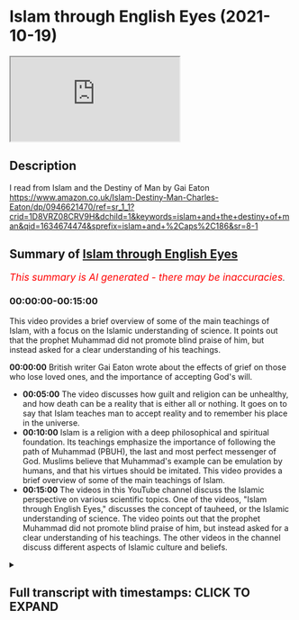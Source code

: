 # Islam through English Eyes (2021-10-19)

<iframe loading='lazy' allow='autoplay' src='https://www.youtube.com/embed/LzlnZvWcHEs'></iframe>

## Description

I read from Islam and the Destiny of Man by Gai Eaton https://www.amazon.co.uk/Islam-Destiny-Man-Charles-Eaton/dp/0946621470/ref=sr_1_1?crid=1D8VRZ08CRV9H&dchild=1&keywords=islam+and+the+destiny+of+man&qid=1634674474&sprefix=islam+and+%2Caps%2C186&sr=8-1

## Summary of [Islam through English Eyes](https://www.youtube.com/watch?v=LzlnZvWcHEs)


*<span style="color:red; font-size:125%">This summary is AI generated - there may be inaccuracies</span>. [](/)*

### <a onclick="modifyYTiframeseektime('0')">00:00:00-00:15:00</a>

This video provides a brief overview of some of the main teachings of Islam, with a focus on the Islamic understanding of science. It points out that the prophet Muhammad did not promote blind praise of him, but instead asked for a clear understanding of his teachings.

**<a onclick="modifyYTiframeseektime('0')">00:00:00</a>** British writer Gai Eaton wrote about the effects of grief on those who lose loved ones, and the importance of accepting God's will.
* **<a onclick="modifyYTiframeseektime('300')">00:05:00</a>** The video discusses how guilt and religion can be unhealthy, and how death can be a reality that is either all or nothing. It goes on to say that Islam teaches man to accept reality and to remember his place in the universe.
* **<a onclick="modifyYTiframeseektime('600')">00:10:00</a>** Islam is a religion with a deep philosophical and spiritual foundation. Its teachings emphasize the importance of following the path of Muhammad (PBUH), the last and most perfect messenger of God. Muslims believe that Muhammad's example can be emulation by humans, and that his virtues should be imitated. This video provides a brief overview of some of the main teachings of Islam.
* **<a onclick="modifyYTiframeseektime('900')">00:15:00</a>** The videos in this YouTube channel discuss the Islamic perspective on various scientific topics. One of the videos, "Islam through English Eyes," discusses the concept of tauheed, or the Islamic understanding of science. The video points out that the prophet Muhammad did not promote blind praise of him, but instead asked for a clear understanding of his teachings. The other videos in the channel discuss different aspects of Islamic culture and beliefs.

<details><summary><h2>Full transcript with timestamps: CLICK TO EXPAND</h2></summary>

<a onclick="modifyYTiframeseektime('6')">0:00:06</a> I just wanted to share with you some 
gems from a British writer Gai Eaton    
<a onclick="modifyYTiframeseektime('10')">0:00:10</a> who died in 2010. He was a convert to islam and 
he had been a muslim for over 50 years when he    
<a onclick="modifyYTiframeseektime('18')">0:00:18</a> sadly passed away he was also an historian wrote 
many books and a popular speaker and he worked    
<a onclick="modifyYTiframeseektime('25')">0:00:25</a> also at regents park mosque in 
london for many years as well    
<a onclick="modifyYTiframeseektime('29')">0:00:29</a> and i want to quote some of these absolute gems 
uh from some of his books uh one of my favorite    
<a onclick="modifyYTiframeseektime('36')">0:00:36</a> books actually is a book he wrote called Islam 
and the Destiny of Man and in there he wrote    
<a onclick="modifyYTiframeseektime('42')">0:00:42</a> the modern westerner persuaded that he has a 
right to think for himself and imagining that he    
<a onclick="modifyYTiframeseektime('49')">0:00:49</a> exercises this right is unwilling to acknowledge 
that his every thought has been shaped by cultural    
<a onclick="modifyYTiframeseektime('56')">0:00:56</a> and historical influences and that his opinions 
fit like pieces of a jigsaw puzzle into a pattern    
<a onclick="modifyYTiframeseektime('64')">0:01:04</a> which has nothing random about it that's an 
amazing quote i mean he's saying that we all like    
<a onclick="modifyYTiframeseektime('70')">0:01:10</a> in the west like to think uh for ourselves and 
uh and that we do that and we exercise this right    
<a onclick="modifyYTiframeseektime('75')">0:01:15</a> and in fact but in fact we end up thinking 
pretty much the same on most issues i mean of    
<a onclick="modifyYTiframeseektime('81')">0:01:21</a> the day whether it be politically correct issues 
or other issues so in fact it's a bit of a myth    
<a onclick="modifyYTiframeseektime('87')">0:01:27</a> that we all do think for ourselves we all think 
within the box rather than outside of it usually    
<a onclick="modifyYTiframeseektime('92')">0:01:32</a> in another quote from the same book he wrote about 
the agnostic very profound insight the agnostic    
<a onclick="modifyYTiframeseektime('99')">0:01:39</a> has a very curious notion of religion he is 
convinced that a man who says i believe in god    
<a onclick="modifyYTiframeseektime('106')">0:01:46</a> should at once become perfect if this does not 
happen then the believer must be a fraud and a    
<a onclick="modifyYTiframeseektime('113')">0:01:53</a> hypocrite he thinks that adherence to a religion 
is the end of the road whereas it is in fact only    
<a onclick="modifyYTiframeseektime('121')">0:02:01</a> the beginning of a very long and sometimes very 
rough road he looks for consistency in religious    
<a onclick="modifyYTiframeseektime('129')">0:02:09</a> people however aware he may be of inconsistencies 
in himself very true very true and this next quote    
<a onclick="modifyYTiframeseektime('138')">0:02:18</a> from the same book is such a beautiful couple of 
sentences that really it's just stunning i want    
<a onclick="modifyYTiframeseektime('143')">0:02:23</a> to share this with you people are not always what 
they say they are or even what they think they are    
<a onclick="modifyYTiframeseektime('153')">0:02:33</a> but there is one who sees us objectively 
and have and we have reason to be thankful    
<a onclick="modifyYTiframeseektime('160')">0:02:40</a> that he is called the merciful the compassionate 
the forgiving that's a beautiful quote    
<a onclick="modifyYTiframeseektime('168')">0:02:48</a> and the next one i must say made me feel rather 
awkward and uneasy when i read it he wrote in    
<a onclick="modifyYTiframeseektime('175')">0:02:55</a> the same book a man might spend a lifetime reading 
spiritual books and studying the writings of the    
<a onclick="modifyYTiframeseektime('182')">0:03:02</a> great mystics he might feel that he has penetrated 
the secrets of the heavens and the earth    
<a onclick="modifyYTiframeseektime('188')">0:03:08</a> but unless this knowledge was incorporated into 
his very nature and transformed him it was sterile    
<a onclick="modifyYTiframeseektime('198')">0:03:18</a> i began to suspect that a simple man of faith 
praying to god with little understanding but    
<a onclick="modifyYTiframeseektime('205')">0:03:25</a> with a full heart might be worth more than the 
most learned student of the spiritual sciences    
<a onclick="modifyYTiframeseektime('214')">0:03:34</a> wow painful very true very true and here's a 
quote from another of his books king of the castle    
<a onclick="modifyYTiframeseektime('222')">0:03:42</a> choice and responsibility in the modern 
world where he wrote men who scorn the idea    
<a onclick="modifyYTiframeseektime('230')">0:03:50</a> of submission to the divine will are outraged 
by the notion of a god who requires submission    
<a onclick="modifyYTiframeseektime('238')">0:03:58</a> are among the first to demand 
total submission to the process    
<a onclick="modifyYTiframeseektime('242')">0:04:02</a> in which we are involved and seem to attach a kind 
of moral imperative to willing participation in it    
<a onclick="modifyYTiframeseektime('251')">0:04:11</a> any other attitude so they say is reactionary or 
escapist or anti-social perhaps after all they    
<a onclick="modifyYTiframeseektime('259')">0:04:19</a> have found a divinity to worship and if they have 
the only charitable comment must be god help them  
<a onclick="modifyYTiframeseektime('271')">0:04:31</a> and here's another quote from the same book 
which speaks of our human condition uh people who    
<a onclick="modifyYTiframeseektime('278')">0:04:38</a> lose people we love of grief and so 
on and he writes in king of the castle    
<a onclick="modifyYTiframeseektime('285')">0:04:45</a> we are all of us exposed to grief the 
people we love die as we shall ourselves    
<a onclick="modifyYTiframeseektime('292')">0:04:52</a> in due course expectations are disappointed 
and ambitions are thwarted by circumstance    
<a onclick="modifyYTiframeseektime('302')">0:05:02</a> finally there are some who insist upon 
feeling guilty over the ill they have done    
<a onclick="modifyYTiframeseektime('307')">0:05:07</a> or simply on account of the ugliness which they 
perceive in their own souls a solution of a kind    
<a onclick="modifyYTiframeseektime('315')">0:05:15</a> has been found to this problem in the 
form of sedatives and antidepressant drugs    
<a onclick="modifyYTiframeseektime('322')">0:05:22</a> so that many human experiences which used to 
be accepted as an integral part of human life    
<a onclick="modifyYTiframeseektime('329')">0:05:29</a> are now defined and dealt with as medical 
problems the widow who grieves for a beloved    
<a onclick="modifyYTiframeseektime('337')">0:05:37</a> husband becomes a case as does the man sadden by 
the recollection of the napalm or high explosives    
<a onclick="modifyYTiframeseektime('346')">0:05:46</a> he has dropped on civilian populations one had 
thought that guilt was away however indirect    
<a onclick="modifyYTiframeseektime('354')">0:05:54</a> in which we might perceive the nature of reality 
and the laws which govern our human experience    
<a onclick="modifyYTiframeseektime('362')">0:06:02</a> but it is now an illness that can be 
cured death however remains incurable    
<a onclick="modifyYTiframeseektime('370')">0:06:10</a> though we might be embarrassed by victorian death 
bed scenes or the practices of mourning people    
<a onclick="modifyYTiframeseektime('376')">0:06:16</a> a morning among people less sophisticated than 
ourselves the fact of death tells us so much    
<a onclick="modifyYTiframeseektime('383')">0:06:23</a> about the realities of our condition that to 
ignore it or try to forget it is to be unaware    
<a onclick="modifyYTiframeseektime('390')">0:06:30</a> of the most important thing we need to know 
about our situation as living creatures    
<a onclick="modifyYTiframeseektime('398')">0:06:38</a> equally to witness and participate in 
the dying of our fellow men and women    
<a onclick="modifyYTiframeseektime('403')">0:06:43</a> is to learn what we are and if we have 
any wisdom at all to draw conclusions    
<a onclick="modifyYTiframeseektime('410')">0:06:50</a> which must in their way affect our 
every thought and our every act  
<a onclick="modifyYTiframeseektime('419')">0:06:59</a> it speaks for itself  
<a onclick="modifyYTiframeseektime('423')">0:07:03</a> and in a much much shorter passage back 
in the islam and destiny a man book    
<a onclick="modifyYTiframeseektime('428')">0:07:08</a> he says religion cannot survive whole 
and effective when it is confined to one    
<a onclick="modifyYTiframeseektime('436')">0:07:16</a> single compartment of life and education death is 
either all or it is nothing either it dwarfs all    
<a onclick="modifyYTiframeseektime('447')">0:07:27</a> profane studies or it is dwarfed by them i really 
like that statement the theology used to be called    
<a onclick="modifyYTiframeseektime('455')">0:07:35</a> of course the queen of the sciences uh and now 
of course it's uh threatened to be abolished in    
<a onclick="modifyYTiframeseektime('461')">0:07:41</a> many university uh departments in the uk anyway 
but he says religion cannot survive whole and    
<a onclick="modifyYTiframeseektime('468')">0:07:48</a> effective when it's confined to one part of life 
like you know your leisure time what you do on the    
<a onclick="modifyYTiframeseektime('473')">0:07:53</a> weekend or something is either everything or it's 
nothing the muslims get this christians used to    
<a onclick="modifyYTiframeseektime('480')">0:08:00</a> get this not anymore i tend to find but muslims 
if there's one thing that muslims can teach the    
<a onclick="modifyYTiframeseektime('486')">0:08:06</a> west and teach christians too is that religion is 
either everything and not just a private thing but    
<a onclick="modifyYTiframeseektime('493')">0:08:13</a> includes politics it includes uh divine law and 
our spirituality and everything all it is nothing    
<a onclick="modifyYTiframeseektime('500')">0:08:20</a> anyway on to another quote and this is this 
is a nice one one of the fundamental themes of    
<a onclick="modifyYTiframeseektime('508')">0:08:28</a> the quran is man's flight from reality given the 
basic premise that god is and that his being both    
<a onclick="modifyYTiframeseektime('517')">0:08:37</a> transcends and encompasses all existence 
then unbelief is precisely such a flight    
<a onclick="modifyYTiframeseektime('525')">0:08:45</a> men and women throughout the centuries have tried 
at every opportunity to evade total reality and to    
<a onclick="modifyYTiframeseektime('532')">0:08:52</a> take refuge in little corners of private darkness 
even at the simplest everyday level there is    
<a onclick="modifyYTiframeseektime('539')">0:08:59</a> constant avoidance of the thought of death 
there is evasion of our inward solitaryness    
<a onclick="modifyYTiframeseektime('546')">0:09:06</a> which no amount of conviviality can entirely 
overcome and there is a refusal to acknowledge our    
<a onclick="modifyYTiframeseektime('554')">0:09:14</a> limitations and our sins not only is it the innate 
tendency of fallen man to forget god but there    
<a onclick="modifyYTiframeseektime('563')">0:09:23</a> comes about a luxuriant growth of forgetfulness 
in every sphere wow powerful words powerful words  
<a onclick="modifyYTiframeseektime('576')">0:09:36</a> i like this one this is uh particularly good just 
one sentence from islam and the destiny of man    
<a onclick="modifyYTiframeseektime('584')">0:09:44</a> there are strengths and virtues in a 
polygamous marriage as there are in a    
<a onclick="modifyYTiframeseektime('590')">0:09:50</a> monogamous one and it was muhammad's destiny 
to demonstrate both in their perfection    
<a onclick="modifyYTiframeseektime('597')">0:09:57</a> in that amazing their strengths and virtues in 
polygamous marriage as there are in monogamous    
<a onclick="modifyYTiframeseektime('603')">0:10:03</a> ones but it was muhammad's destiny to demonstrate 
both in their perfection because he was married    
<a onclick="modifyYTiframeseektime('609')">0:10:09</a> to his first wife for i think it was 25 years 
monogamously in a beautiful marriage and then    
<a onclick="modifyYTiframeseektime('616')">0:10:16</a> after her sad demise he had polygamous marriages 
of course for various reasons often political  
<a onclick="modifyYTiframeseektime('625')">0:10:25</a> and here we have um a lovely uh paragraph from 
islam and the destiny of man about the quran    
<a onclick="modifyYTiframeseektime('634')">0:10:34</a> the quran set on a shelf with other books has a 
function entirely different to theirs and exists    
<a onclick="modifyYTiframeseektime('642')">0:10:42</a> in a different dimension wow what an opening 
sentence it moves an illiterate shepherd to tears    
<a onclick="modifyYTiframeseektime('649')">0:10:49</a> when recited to him and it has shaped the lives 
of millions of simple people over the course of    
<a onclick="modifyYTiframeseektime('656')">0:10:56</a> almost 14 centuries it has nourished some of the 
most powerful intellects known to the human record    
<a onclick="modifyYTiframeseektime('665')">0:11:05</a> it has stopped sophisticates in their tracks and 
made saints of them and it has been the source of    
<a onclick="modifyYTiframeseektime('672')">0:11:12</a> the most subtle philosophy and of an art which 
expresses its deepest meaning in visual terms    
<a onclick="modifyYTiframeseektime('681')">0:11:21</a> it has brought the wandering tribes of mankind 
together in communities and civilizations upon    
<a onclick="modifyYTiframeseektime('688')">0:11:28</a> which its imprint is apparent even 
to the most casual observer wow  
<a onclick="modifyYTiframeseektime('698')">0:11:38</a> and this next quote is about how do people imitate 
muhammad and he writes this in islam and the    
<a onclick="modifyYTiframeseektime('705')">0:11:45</a> destiny of man to love muhammad is one thing but 
to imitate him to try to be like him is another    
<a onclick="modifyYTiframeseektime('714')">0:11:54</a> he was the last messenger and the last prophet so 
how can we expect to imitate what by definition    
<a onclick="modifyYTiframeseektime('722')">0:12:02</a> is unique and unrepeatable in the first place 
his virtues are to be imitated and they were    
<a onclick="modifyYTiframeseektime('730')">0:12:10</a> providentially exemplified in the extraordinary 
variety of human experience through which he    
<a onclick="modifyYTiframeseektime('736')">0:12:16</a> passed in his 62 years of life he was an orphan 
yet he knew the warmth of parental love through    
<a onclick="modifyYTiframeseektime('744')">0:12:24</a> his grandfather's devoted care for him he was 
the faithful husband of one wife for many years    
<a onclick="modifyYTiframeseektime('751')">0:12:31</a> and after her death the tender and considerate 
husband of many wives he was the father of    
<a onclick="modifyYTiframeseektime('758')">0:12:38</a> children who gave him the greatest joy this world 
has to offer and he saw all but one of them die    
<a onclick="modifyYTiframeseektime('767')">0:12:47</a> he had been a shepherd and a merchant when young 
and he became a ruler a statesman a military    
<a onclick="modifyYTiframeseektime('775')">0:12:55</a> commander and a law giver he loved his native 
city and was driven from it into exile finally    
<a onclick="modifyYTiframeseektime('783')">0:13:03</a> to return home in triumph and set an example 
of clemency which has no equal in human history    
<a onclick="modifyYTiframeseektime('793')">0:13:13</a> not only do we know almost everything he did 
we know the exact manner in which he did it    
<a onclick="modifyYTiframeseektime('801')">0:13:21</a> and that's some islam and the destiny of man 
i like that sentence where he writes guy eaton    
<a onclick="modifyYTiframeseektime('807')">0:13:27</a> he loved his native city and was driven from it 
into exile he went to medina of course finally    
<a onclick="modifyYTiframeseektime('813')">0:13:33</a> to return home in triumph and he set an example 
of clemency of mercy so when he had total power    
<a onclick="modifyYTiframeseektime('820')">0:13:40</a> he could have crushed his enemies destroyed 
them killed them but he showed them mercy and    
<a onclick="modifyYTiframeseektime('827')">0:13:47</a> guidance says this has no equal in human history 
absolutely extraordinary absolutely extraordinary    
<a onclick="modifyYTiframeseektime('836')">0:13:56</a> and just a couple more because i could go on 
over hours uh two more short ones and this    
<a onclick="modifyYTiframeseektime('841')">0:14:01</a> again is typical of guy eaton's just amazing 
ability to write brilliant prose condensed    
<a onclick="modifyYTiframeseektime('847')">0:14:07</a> spiritually powerful and and a way to change 
our perceptions of reality and this is this is    
<a onclick="modifyYTiframeseektime('853')">0:14:13</a> one such example from islam in the destiny 
of man just a few brief sentences he writes    
<a onclick="modifyYTiframeseektime('860')">0:14:20</a> the muslim does not feel dwarfed by the 
immensities of nature because he knows    
<a onclick="modifyYTiframeseektime('865')">0:14:25</a> himself to be the vice regent of god standing 
upright in the midst of such immensities    
<a onclick="modifyYTiframeseektime('873')">0:14:33</a> we those small in stature see the stars they do 
not see us we hold them within our consciousness    
<a onclick="modifyYTiframeseektime('883')">0:14:43</a> and measure them in accordance with our knowledge 
they know us not we master them in their courses    
<a onclick="modifyYTiframeseektime('892')">0:14:52</a> immensity cannot know itself only in human 
consciousness can such a concept exist wow  
<a onclick="modifyYTiframeseektime('905')">0:15:05</a> and maybe just one last one and this uh is quite 
hard hitting this one game from islam and the    
<a onclick="modifyYTiframeseektime('912')">0:15:12</a> destiny of man about science and scientists if the 
term science has any precise meaning relating it    
<a onclick="modifyYTiframeseektime('921')">0:15:21</a> to knowledge of the real then it is the science of 
tauheed it could be said and with good reason that    
<a onclick="modifyYTiframeseektime('928')">0:15:28</a> the cafe should never be permitted to approach the 
physical sciences or to involve himself in them    
<a onclick="modifyYTiframeseektime('936')">0:15:36</a> whoa what's going getting out here he does not 
possess the key to them and he is therefore    
<a onclick="modifyYTiframeseektime('942')">0:15:42</a> bound to go astray and to lead others astray he 
divides when he should unite and his fragmented    
<a onclick="modifyYTiframeseektime('950')">0:15:50</a> mind deals only with fragments it is little wonder 
that he splits the atom with devastating results    
<a onclick="modifyYTiframeseektime('961')">0:16:01</a> those who know nothing of the principle 
are incompetent to study its manifestations    
<a onclick="modifyYTiframeseektime('967')">0:16:07</a> then he quotes in the quran pursue not that of 
which thou hast no knowledge surely hearing and    
<a onclick="modifyYTiframeseektime('976')">0:16:16</a> sight and heart all these shall be called to 
account that's surah 17 verse 36 powerful words    
<a onclick="modifyYTiframeseektime('986')">0:16:26</a> we will never hear them anywhere in the media 
or in our orthodox knowledge uh extraordinary    
<a onclick="modifyYTiframeseektime('994')">0:16:34</a> and then the penultimate one a beautiful paragraph 
this the sunnah of the prophet provides not only    
<a onclick="modifyYTiframeseektime('1003')">0:16:43</a> a framework but also as it were a network 
of channels into which the believers will    
<a onclick="modifyYTiframeseektime('1010')">0:16:50</a> enters and through which it flows smoothly both 
guided and guarded it is not his way the muslims    
<a onclick="modifyYTiframeseektime('1019')">0:16:59</a> way to cut new channels for his volative life 
through the recalcitrant materials of this world    
<a onclick="modifyYTiframeseektime('1026')">0:17:06</a> against the grain of things at first sight 
one might expect this to produce a tedious    
<a onclick="modifyYTiframeseektime('1033')">0:17:13</a> uniformity all the evidence indicates that it 
does nothing of the kind and anyone who has    
<a onclick="modifyYTiframeseektime('1041')">0:17:21</a> had close contact with good and pious muslims 
will know that although they live within    
<a onclick="modifyYTiframeseektime('1046')">0:17:26</a> a shared pattern of belief and behavior 
they are often more sharply differentiated    
<a onclick="modifyYTiframeseektime('1053')">0:17:33</a> one from another than our profane people their 
characters strong and their individualities more    
<a onclick="modifyYTiframeseektime('1060')">0:17:40</a> clearly delineated they have modeled themselves 
upon a transcendent norm of inexhaustible richness    
<a onclick="modifyYTiframeseektime('1070')">0:17:50</a> whereas profane people have taken as their model 
the fashions of the time to put it another way    
<a onclick="modifyYTiframeseektime('1077')">0:17:57</a> the great virtues and it is the prophet's virtues 
that the believer strives to imitate can it seems    
<a onclick="modifyYTiframeseektime('1085')">0:18:05</a> be expressed through human nature in countless 
different ways whereas worldly fashion induces    
<a onclick="modifyYTiframeseektime('1093')">0:18:13</a> uniformity in media advertisements one fashion 
model looks very much like another how true    
<a onclick="modifyYTiframeseektime('1103')">0:18:23</a> and the last sentence here from his 
book islam and the destiny of man    
<a onclick="modifyYTiframeseektime('1108')">0:18:28</a> god gave to adam and to his descendants the gift 
of intelligence asking in return not for blind    
<a onclick="modifyYTiframeseektime('1116')">0:18:36</a> praise but for a lucid and joyful understanding 
of the nature of all things and their source  
<a onclick="modifyYTiframeseektime('1127')">0:18:47</a> that's enough for now i could have quoted 
literally endless paragraphs uh his books are    
<a onclick="modifyYTiframeseektime('1132')">0:18:52</a> full of gems like that just wants to share 
a few of them here today until next time  

</details>
